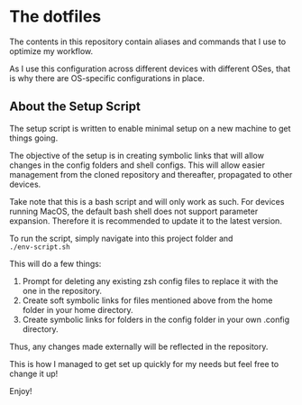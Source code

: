 # The dotfiles
The contents in this repository contain aliases and commands that I use to optimize my workflow.

As I use this configuration across different devices with different OSes, that is why there are OS-specific configurations in place.

## About the Setup Script
The setup script is written to enable minimal setup on a new machine to get things going.

The objective of the setup is in creating symbolic links that will allow changes in the config folders and shell configs.
This will allow easier management from the cloned repository and thereafter, propagated to other devices.

Take note that this is a bash script and will only work as such. For devices running MacOS, the default bash shell does not support parameter expansion.
Therefore it is recommended to update it to the latest version.

To run the script, simply navigate into this project folder and \
```./env-script.sh```

This will do a few things:
1. Prompt for deleting any existing zsh config files to replace it with the one in the repository.
2. Create soft symbolic links for files mentioned above from the home folder in your home directory.
3. Create symbolic links for folders in the config folder in your own .config directory.

Thus, any changes made externally will be reflected in the repository.

This is how I managed to get set up quickly for my needs but feel free to change it up!

Enjoy!
